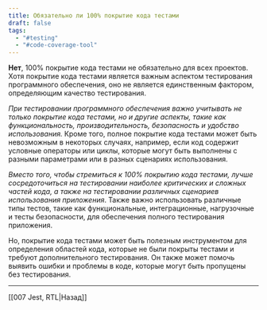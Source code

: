 ```yaml
---
title: Обязательно ли 100% покрытие кода тестами
draft: false
tags:
  - "#testing"
  - "#code-coverage-tool"
---
```

**Нет**, 100% покрытие кода тестами не обязательно для всех проектов. Хотя покрытие кода тестами является важным аспектом тестирования программного обеспечения, оно не является единственным фактором, определяющим качество тестирования.

*При тестировании программного обеспечения важно учитывать не только покрытие кода тестами, но и другие аспекты, такие как функциональность, производительность, безопасность и удобство использования.* Кроме того, полное покрытие кода тестами может быть невозможным в некоторых случаях, например, если код содержит условные операторы или циклы, которые могут быть выполнены с разными параметрами или в разных сценариях использования.

*Вместо того, чтобы стремиться к 100% покрытию кода тестами, лучше сосредоточиться на тестировании наиболее критических и сложных частей кода, а также на тестировании различных сценариев использования приложения*. Также важно использовать различные типы тестов, такие как функциональные, интеграционные, нагрузочные и тесты безопасности, для обеспечения полного тестирования приложения.

Но, покрытие кода тестами может быть полезным инструментом для определения областей кода, которые не были покрыты тестами и требуют дополнительного тестирования. Он также может помочь выявить ошибки и проблемы в коде, которые могут быть пропущены без тестирования.

____

[[007 Jest, RTL|Назад]]